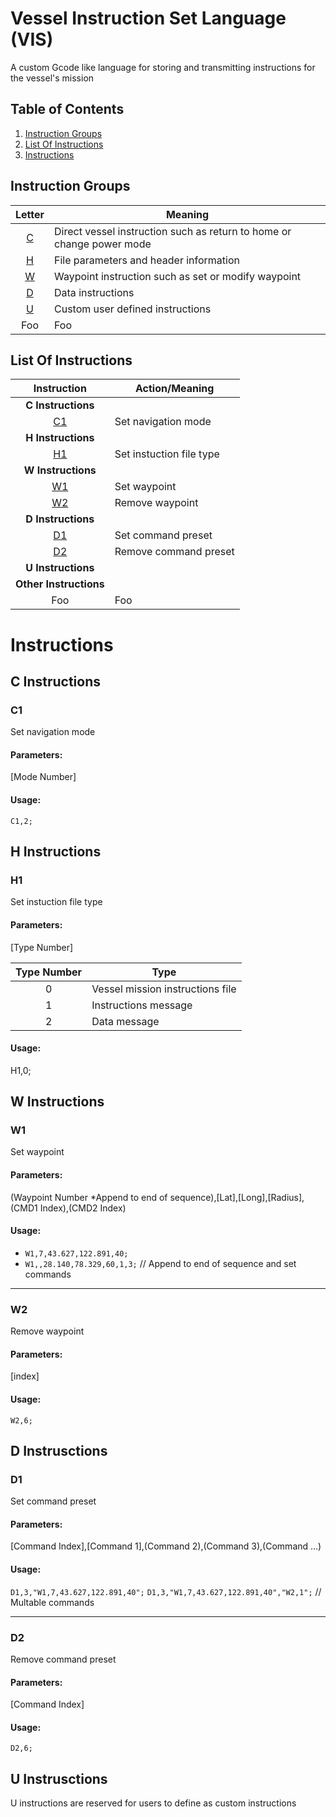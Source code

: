 # Vessel Instruction Set Language (VIS)
A custom Gcode like language for storing and transmitting instructions for the vessel's mission

## Table of Contents

1. [Instruction Groups](#instruction-groups)
2. [List Of Instructions](#list-of-instructions)
3. [Instructions](#instructions)

## Instruction Groups

| Letter  | Meaning |
| :-----: | ------- |
| [C](#c-instructions) | Direct vessel instruction such as return to home or change power mode |
| [H](#h-instructions) | File parameters and header information |
| [W](#w-instructions) | Waypoint instruction such as set or modify waypoint |
| [D](#d-instructions) | Data instructions |
| [U](#u-instructions) | Custom user defined instructions |
| Foo | Foo |


## List Of Instructions

| Instruction | Action/Meaning |
| :-----: | ---------- |
| **C Instructions** |  |
| [C1](#c1) | Set navigation mode |
| **H Instructions** |  |
| [H1](#h1) | Set instuction file type |
| **W Instructions** |  |
| [W1](#w1) | Set waypoint |
| [W2](#w2) | Remove waypoint |
| **D Instructions** |  |
| [D1](#d1) | Set command preset |
| [D2](#d2) | Remove command preset |
| **U Instructions** |  |
| **Other Instructions** |  |
| Foo | Foo |


# Instructions


## C Instructions

### C1
Set navigation mode

#### Parameters:
[Mode Number]

#### Usage:
`C1,2;`


## H Instructions

### H1
Set instuction file type

#### Parameters:
[Type Number]

| Type Number | Type |
| :-----: | ---------- |
| 0 | Vessel mission instructions file |
| 1 | Instructions message |
| 2 | Data message |

#### Usage:
H1,0;


## W Instructions


### W1

Set waypoint

#### Parameters:
(Waypoint Number \*Append to end of sequence),[Lat],[Long],[Radius],(CMD1 Index),(CMD2 Index)

#### Usage:

- `W1,7,43.627,122.891,40;`
- `W1,,28.140,78.329,60,1,3;` // Append to end of sequence and set commands

---

### W2

Remove waypoint

#### Parameters:
[index]

#### Usage:

`W2,6;`


## D Instrusctions

### D1

Set command preset

#### Parameters:
[Command Index],[Command 1],(Command 2),(Command 3),(Command ...)

#### Usage:

`D1,3,"W1,7,43.627,122.891,40";`
`D1,3,"W1,7,43.627,122.891,40","W2,1";` // Multable commands

---

### D2

Remove command preset

#### Parameters:
[Command Index]

#### Usage:

`D2,6;`


## U Instrusctions
U instructions are reserved for users to define as custom instructions
